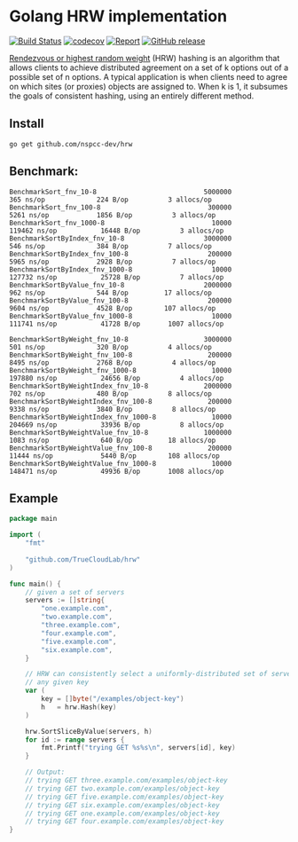 # Golang HRW implementation

[![Build Status](https://travis-ci.org/nspcc-dev/hrw.svg?branch=master)](https://travis-ci.org/nspcc-dev/hrw)
[![codecov](https://codecov.io/gh/nspcc-dev/hrw/badge.svg)](https://codecov.io/gh/nspcc-dev/hrw)
[![Report](https://goreportcard.com/badge/github.com/nspcc-dev/hrw)](https://goreportcard.com/report/github.com/nspcc-dev/hrw)
[![GitHub release](https://img.shields.io/github/release/nspcc-dev/hrw.svg)](https://github.com/nspcc-dev/hrw)

[Rendezvous or highest random weight](https://en.wikipedia.org/wiki/Rendezvous_hashing) (HRW) hashing is an algorithm that allows clients to achieve distributed agreement on a set of k options out of a possible set of n options. A typical application is when clients need to agree on which sites (or proxies) objects are assigned to. When k is 1, it subsumes the goals of consistent hashing, using an entirely different method.

## Install

`go get github.com/nspcc-dev/hrw`

## Benchmark:

```
BenchmarkSort_fnv_10-8                           5000000               365 ns/op             224 B/op          3 allocs/op
BenchmarkSort_fnv_100-8                           300000              5261 ns/op            1856 B/op          3 allocs/op
BenchmarkSort_fnv_1000-8                           10000            119462 ns/op           16448 B/op          3 allocs/op
BenchmarkSortByIndex_fnv_10-8                    3000000               546 ns/op             384 B/op          7 allocs/op
BenchmarkSortByIndex_fnv_100-8                    200000              5965 ns/op            2928 B/op          7 allocs/op
BenchmarkSortByIndex_fnv_1000-8                    10000            127732 ns/op           25728 B/op          7 allocs/op
BenchmarkSortByValue_fnv_10-8                    2000000               962 ns/op             544 B/op         17 allocs/op
BenchmarkSortByValue_fnv_100-8                    200000              9604 ns/op            4528 B/op        107 allocs/op
BenchmarkSortByValue_fnv_1000-8                    10000            111741 ns/op           41728 B/op       1007 allocs/op

BenchmarkSortByWeight_fnv_10-8                   3000000               501 ns/op             320 B/op          4 allocs/op
BenchmarkSortByWeight_fnv_100-8                   200000              8495 ns/op            2768 B/op          4 allocs/op
BenchmarkSortByWeight_fnv_1000-8                   10000            197880 ns/op           24656 B/op          4 allocs/op
BenchmarkSortByWeightIndex_fnv_10-8              2000000               702 ns/op             480 B/op          8 allocs/op
BenchmarkSortByWeightIndex_fnv_100-8              200000              9338 ns/op            3840 B/op          8 allocs/op
BenchmarkSortByWeightIndex_fnv_1000-8              10000            204669 ns/op           33936 B/op          8 allocs/op
BenchmarkSortByWeightValue_fnv_10-8              1000000              1083 ns/op             640 B/op         18 allocs/op
BenchmarkSortByWeightValue_fnv_100-8              200000             11444 ns/op            5440 B/op        108 allocs/op
BenchmarkSortByWeightValue_fnv_1000-8              10000            148471 ns/op           49936 B/op       1008 allocs/op
```

## Example

```go
package main

import (
	"fmt"
	
	"github.com/TrueCloudLab/hrw"
)

func main() {
	// given a set of servers
	servers := []string{
		"one.example.com",
		"two.example.com",
		"three.example.com",
		"four.example.com",
		"five.example.com",
		"six.example.com",
	}

	// HRW can consistently select a uniformly-distributed set of servers for
	// any given key
	var (
		key = []byte("/examples/object-key")
		h   = hrw.Hash(key)
	)

	hrw.SortSliceByValue(servers, h)
	for id := range servers {
		fmt.Printf("trying GET %s%s\n", servers[id], key)
	}

	// Output:
	// trying GET three.example.com/examples/object-key
	// trying GET two.example.com/examples/object-key
	// trying GET five.example.com/examples/object-key
	// trying GET six.example.com/examples/object-key
	// trying GET one.example.com/examples/object-key
	// trying GET four.example.com/examples/object-key
}
```